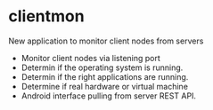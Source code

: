 # clientmon
New application to monitor client nodes from servers

- Monitor client nodes via listening port
- Determin if the operating system is running.
- Determin if the right applications are running. 
- Determine if real hardware or virtual machine
- Android interface pulling from server REST API.
